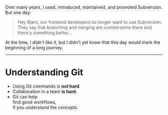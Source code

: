 Over many years, I used, introduced, maintained, and promoted Subversion.
But one day:

> Hey Bjørn, our frontend developers no longer want to use
> Subversion. 
> They say that branching and merging are
> cumbersome there and
> there's something better...

At the time, I *didn't like it*, but I didn't yet know
that this day would mark the beginning of a long journey.

---


# Understanding Git

 * Using Git commands is **not hard**.
 * Collaboration in a team **is hard**.
 * Git can help \
   find good workflows, \
   if you understand the *concepts*.


